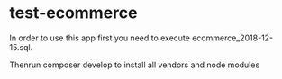 # test-ecommerce
In order to use this app first you need to execute ecommerce_2018-12-15.sql.

Thenrun composer develop to install all vendors and node modules
